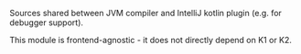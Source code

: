 Sources shared between JVM compiler and IntelliJ kotlin plugin (e.g. for debugger support).

This module is frontend-agnostic - it does not directly depend on K1 or K2.